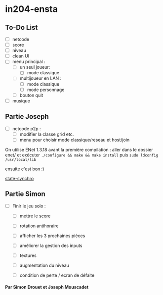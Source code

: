 # in204-ensta

## To-Do List
- [ ] netcode
- [ ] score
- [ ] niveau
- [ ] clean UI 
- [ ] menu principal :
  - [ ] un seul joueur:
    - [ ] mode classique
  - [ ] multijoueur en LAN :
    - [ ] mode classique 
    - [ ] mode personnage
  - [ ] bouton quit
- [ ] musique

## Partie Joseph
- [ ] netcode p2p :
  - [ ] modifier la classe grid etc. 
  - [ ] menu pour choisir mode classique/reseau et host/join

On utilise ENet 1.3.18
avant la première compilation : 
aller dans le dossier enet/ et exécuter ```./configure && make && make install``` puis ```sudo ldconfig /usr/local/lib```

ensuite c'est bon :)

[state-synchro](https://gafferongames.com/post/state_synchronization/)

## Partie Simon
- [ ] Finir le jeu solo :
  - [ ] mettre le score
  - [ ] rotation antihoraire
  - [ ] afficher les 3 prochaines pièces
  - [ ] améliorer la gestion des inputs
  - [ ] textures
  - [ ] augmentation du niveau
  - [ ] condition de perte / ecran de défaite







#### Par Simon Drouet et Joseph Mouscadet
